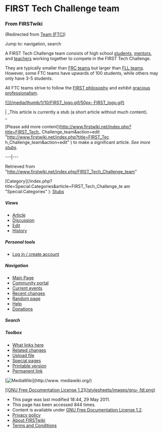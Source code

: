 

# FIRST Tech Challenge team

### From FIRSTwiki

(Redirected from [Team (FTC)](/index.php?title=Team_%28FTC%29&redirect=no
"Team \(FTC\)" ))

Jump to: navigation, search

A FIRST Tech Challenge team consists of high school
[students](/index.php/Students "Students" ), [mentors](/index.php/Mentors
"Mentors" ), and [teachers](/index.php/Teachers "Teachers" ) working together
to compete in the FIRST Tech Challenge.

They are typically smaller than [FRC
teams](/index.php/FIRST_Robotics_Competition_Team "FIRST Robotics Competition
Team" ) but larger than [FLL teams](/index.php/FIRST_LEGO_League_Team "FIRST
LEGO League Team" ). However, some FTC teams have upwards of 100 students,
while others may only have 3-5 students.

All FTC teams strive to follow the [FIRST
philosophy](/index.php/FIRST_philosophy "FIRST philosophy" ) and exhibit
[gracious professionalism](/index.php/Gracious_professionalism "Gracious
professionalism" ).

[![](/media/thumb/1/10/FIRST_logo.gif/50px-
FIRST_logo.gif)](/index.php/Image:FIRST_logo.gif "" )

|  _This article is currently a stub (a short article without much content).  
_

[Please add more content](http://www.firstwiki.net/index.php?title=FIRST_Tech_
Challenge_team&action=edit "http://www.firstwiki.net/index.php?title=FIRST_Tec
h_Challenge_team&action=edit" ) to make a significant article. _See more
[stubs](/index.php/Special:Shortpages "Special:Shortpages" )._  
  
---|---  
  
Retrieved from
"<http://www.firstwiki.net/index.php/FIRST_Tech_Challenge_team>"

[Category](/index.php?title=Special:Categories&article=FIRST_Tech_Challenge_te
am "Special:Categories" ): [Stubs](/index.php/Category:Stubs "Category:Stubs"
)

##### Views

  * [Article](/index.php/FIRST_Tech_Challenge_team)
  * [Discussion](/index.php?title=Talk:FIRST_Tech_Challenge_team&action=edit)
  * [Edit](/index.php?title=FIRST_Tech_Challenge_team&action=edit)
  * [History](/index.php?title=FIRST_Tech_Challenge_team&action=history)

##### Personal tools

  * [Log in / create account](/index.php?title=Special:Userlogin&returnto=FIRST_Tech_Challenge_team)

[](/index.php/Main_Page "Main Page" )

##### Navigation

  * [Main Page](/index.php/Main_Page)
  * [Community portal](/index.php/FIRSTwiki:Community_portal)
  * [Current events](/index.php/Current_events)
  * [Recent changes](/index.php/Special:Recentchanges)
  * [Random page](/index.php/Special:Random)
  * [Help](/index.php/FIRSTwiki:Help)
  * [Donations](/index.php/FIRSTwiki:Site_support)

##### Search



##### Toolbox

  * [What links here](/index.php/Special:Whatlinkshere/FIRST_Tech_Challenge_team)
  * [Related changes](/index.php/Special:Recentchangeslinked/FIRST_Tech_Challenge_team)
  * [Upload file](/index.php/Special:Upload)
  * [Special pages](/index.php/Special:Specialpages)
  * [Printable version](/index.php?title=FIRST_Tech_Challenge_team&printable=yes)
  * [Permanent link](/index.php?title=FIRST_Tech_Challenge_team&oldid=79938)

[![MediaWiki](/skins/common/images/poweredby_mediawiki_88x31.png)](http://www.
mediawiki.org/)

[![GNU Free Documentation License 1.2](/stylesheets/images/gnu-
fdl.png)](http://www.gnu.org/copyleft/fdl.html)

  * This page was last modified 18:44, 29 May 2011.
  * This page has been accessed 844 times.
  * Content is available under [GNU Free Documentation License 1.2](http://www.gnu.org/copyleft/fdl.html "http://www.gnu.org/copyleft/fdl.html" ).
  * [Privacy policy](/index.php/FIRSTwiki:Privacy_policy "FIRSTwiki:Privacy policy" )
  * [About FIRSTwiki](/index.php/FIRSTwiki:About "FIRSTwiki:About" )
  * [Terms and Conditions](/index.php/FIRSTwiki:Terms_and_conditions "FIRSTwiki:Terms and conditions" )

